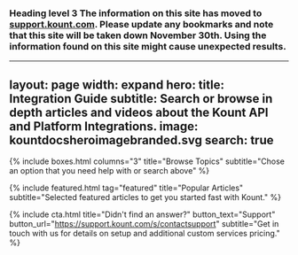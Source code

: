 ### Heading level 3 The information on this site has moved to [support.kount.com](support.kount.com). Please update any bookmarks and note that this site will be taken down November 30th. Using the information found on this site might cause unexpected results.

---
layout: page
width: expand
hero:
    title: Integration Guide 
    subtitle: Search or browse in depth articles and videos about the Kount API and Platform Integrations.
    image: kountdocsheroimagebranded.svg
    search: true
---

{% include boxes.html columns="3" title="Browse Topics" subtitle="Chose an option that you need help with or search above" %}

{% include featured.html tag="featured" title="Popular Articles" subtitle="Selected featured articles to get you started fast with Kount." %}

{% include cta.html title="Didn't find an answer?" button_text="Support" button_url="https://support.kount.com/s/contactsupport" subtitle="Get in touch with us for details on setup and additional custom services pricing." %}
